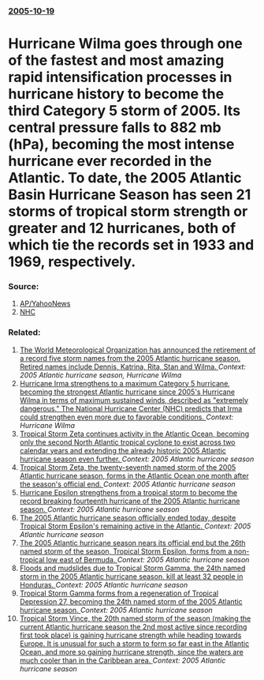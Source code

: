 ### [2005-10-19](/news/2005/10/19/index.md)

#  Hurricane Wilma goes through one of the fastest and most amazing rapid intensification processes in hurricane history to become the third Category 5 storm of 2005. Its central pressure falls to 882 mb (hPa), becoming the most intense hurricane ever recorded in the Atlantic. To date, the 2005 Atlantic Basin Hurricane Season has seen 21 storms of tropical storm strength or greater and 12 hurricanes, both of which tie the records set in 1933 and 1969, respectively. 




### Source:

1. [AP/YahooNews](http://news.yahoo.com/s/ap/20051019/ap_on_re_la_am_ca/hurricane_wilma_25)
2. [NHC](http://www.nhc.noaa.gov/text/refresh/MIATCPAT4+shtml/190835.shtml)

### Related:

1. [ The World Meteorological Organization has announced the retirement of a record five storm names from the 2005 Atlantic hurricane season. Retired names include Dennis, Katrina, Rita, Stan and Wilma. ](/news/2006/04/6/the-world-meteorological-organization-has-announced-the-retirement-of-a-record-five-storm-names-from-the-2005-atlantic-hurricane-season-re.md) _Context: 2005 Atlantic hurricane season, Hurricane Wilma_
2. [Hurricane Irma strengthens to a maximum Category 5 hurricane, becoming the strongest Atlantic hurricane since 2005's Hurricane Wilma in terms of maximum sustained winds, described as "extremely dangerous." The National Hurricane Center (NHC) predicts that Irma could strengthen even more due to favorable conditions. ](/news/2017/09/5/hurricane-irma-strengthens-to-a-maximum-category-5-hurricane-becoming-the-strongest-atlantic-hurricane-since-2005-s-hurricane-wilma-in-term.md) _Context: Hurricane Wilma_
3. [ Tropical Storm Zeta continues activity in the Atlantic Ocean, becoming only the second North Atlantic tropical cyclone to exist across two calendar years and extending the already historic 2005 Atlantic hurricane season even further. ](/news/2006/01/1/tropical-storm-zeta-continues-activity-in-the-atlantic-ocean-becoming-only-the-second-north-atlantic-tropical-cyclone-to-exist-across-two.md) _Context: 2005 Atlantic hurricane season_
4. [ Tropical Storm Zeta, the twenty-seventh named storm of the 2005 Atlantic hurricane season, forms in the Atlantic Ocean one month after the season's official end. ](/news/2005/12/30/tropical-storm-zeta-the-twenty-seventh-named-storm-of-the-2005-atlantic-hurricane-season-forms-in-the-atlantic-ocean-one-month-after-the.md) _Context: 2005 Atlantic hurricane season_
5. [ Hurricane Epsilon strengthens from a tropical storm to become the record breaking fourteenth hurricane of the 2005 Atlantic hurricane season. ](/news/2005/12/2/hurricane-epsilon-strengthens-from-a-tropical-storm-to-become-the-record-breaking-fourteenth-hurricane-of-the-2005-atlantic-hurricane-seaso.md) _Context: 2005 Atlantic hurricane season_
6. [ The 2005 Atlantic hurricane season officially ended today, despite Tropical Storm Epsilon's remaining active in the Atlantic. ](/news/2005/11/30/the-2005-atlantic-hurricane-season-officially-ended-today-despite-tropical-storm-epsilon-s-remaining-active-in-the-atlantic.md) _Context: 2005 Atlantic hurricane season_
7. [ The 2005 Atlantic hurricane season nears its official end but the 26th named storm of the season, Tropical Storm Epsilon, forms from a non-tropical low east of Bermuda. ](/news/2005/11/29/the-2005-atlantic-hurricane-season-nears-its-official-end-but-the-26th-named-storm-of-the-season-tropical-storm-epsilon-forms-from-a-non.md) _Context: 2005 Atlantic hurricane season_
8. [ Floods and mudslides due to Tropical Storm Gamma, the 24th named storm in the 2005 Atlantic hurricane season, kill at least 32 people in Honduras. ](/news/2005/11/22/floods-and-mudslides-due-to-tropical-storm-gamma-the-24th-named-storm-in-the-2005-atlantic-hurricane-season-kill-at-least-32-people-in-ho.md) _Context: 2005 Atlantic hurricane season_
9. [ Tropical Storm Gamma forms from a regeneration of Tropical Depression 27, becoming the 24th named storm of the 2005 Atlantic hurricane season. ](/news/2005/11/18/tropical-storm-gamma-forms-from-a-regeneration-of-tropical-depression-27-becoming-the-24th-named-storm-of-the-2005-atlantic-hurricane-seas.md) _Context: 2005 Atlantic hurricane season_
10. [ Tropical Storm Vince, the 20th named storm of the season (making the current Atlantic hurricane season the 2nd most active since recording first took place) is gaining hurricane strength while heading towards Europe. It is unusual for such a storm to form so far east in the Atlantic Ocean, and more so gaining hurricane strength, since the waters are much cooler than in the Caribbean area. ](/news/2005/10/9/tropical-storm-vince-the-20th-named-storm-of-the-season-making-the-current-atlantic-hurricane-season-the-2nd-most-active-since-recording.md) _Context: 2005 Atlantic hurricane season_
